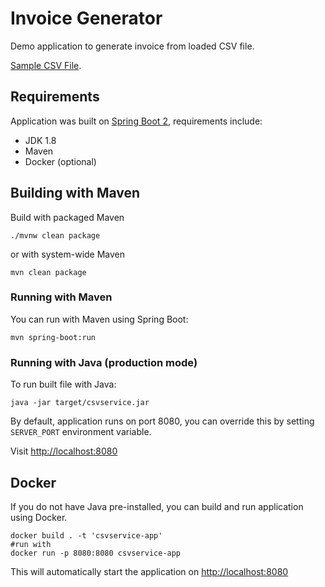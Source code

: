 # Invoice Generator

Demo application to generate invoice from loaded CSV file.

[Sample CSV File](src/main/resources/static/test.csv).


## Requirements
Application was built on [Spring Boot 2](https://start.spring.io/), requirements include: 
* JDK 1.8
* Maven
* Docker (optional)

## Building with Maven
Build with packaged Maven 

```shell script
./mvnw clean package
```

or with system-wide Maven

```shell script
mvn clean package
```              

### Running with  Maven
You can run with Maven using Spring Boot:
```shell script
mvn spring-boot:run
```
 
### Running with Java  (production mode)

To run built file with Java:
```shell script
java -jar target/csvservice.jar
```                   

By default, application runs on port  8080, you can override this by setting `SERVER_PORT` environment variable.         

Visit [http://localhost:8080]()

##  Docker

If you do not have Java pre-installed, you can build and run application using Docker.

```shell script
docker build . -t 'csvservice-app'
#run with
docker run -p 8080:8080 csvservice-app 
```

This will automatically start the application on [http://localhost:8080]()
